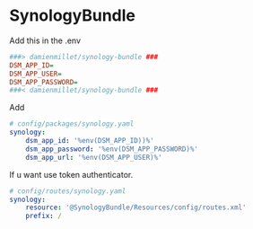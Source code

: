 # SynologyBundle



Add this in the .env
```INI
###> damienmillet/synology-bundle ###
DSM_APP_ID=
DSM_APP_USER=
DSM_APP_PASSWORD=
###< damienmillet/synology-bundle ###
```

Add 
```YAML
# config/packages/synology.yaml
synology:
    dsm_app_id: '%env(DSM_APP_ID))%'
    dsm_app_password: '%env(DSM_APP_PASSWORD)%'
    dsm_app_url: '%env(DSM_APP_USER)%'
```

If u want use token authenticator.
```YAML
# config/routes/synology.yaml
synology:
    resource: '@SynologyBundle/Resources/config/routes.xml'
    prefix: /

```
